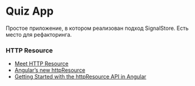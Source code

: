 # Quiz App

Простое приложение, в котором реализован подход SignalStore.
Есть место для рефакторинга.

### HTTP Resource

- [Meet HTTP Resource](https://www.angularspace.com/meet-http-resource/)
- [Angular’s new httpResource](https://www.angulararchitects.io/blog/learning-httpresource-with-super-mario/)
- [Getting Started with the httpResource API in Angular](https://www.telerik.com/blogs/getting-started-httpresource-api-angular)
